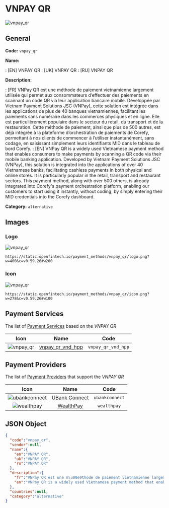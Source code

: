 
# VNPAY QR 
![vnpay_qr](https://static.openfintech.io/payment_methods/vnpay_qr/logo.png?w=400&c=v0.59.26#w200)  

## General 
**Code:** `vnpay_qr` 
 
**Name:** 
 
:	[EN] VNPAY QR 
:	[UK] VNPAY QR 
:	[RU] VNPAY QR 
 
**Description:** 
 
: [FR] VNPay QR est une méthode de paiement vietnamienne largement utilisée qui permet aux consommateurs d’effectuer des paiements en scannant un code QR via leur application bancaire mobile. Développée par Vietnam Payment Solutions JSC (VNPay), cette solution est intégrée dans les applications de plus de 40 banques vietnamiennes, facilitant les paiements sans numéraire dans les commerces physiques et en ligne. Elle est particulièrement populaire dans le secteur du retail, du transport et de la restauration. Cette méthode de paiement, ainsi que plus de 500 autres, est déjà intégrée à la plateforme d’orchestration de paiements de Corefy, permettant à nos clients de commencer à l’utiliser instantanément, sans codage, en saisissant simplement leurs identifiants MID dans le tableau de bord Corefy. 
: [EN] VNPay QR is a widely used Vietnamese payment method that enables consumers to make payments by scanning a QR code via their mobile banking application. Developed by Vietnam Payment Solutions JSC (VNPay), this solution is integrated into the applications of over 40 Vietnamese banks, facilitating cashless payments in both physical and online stores. It is particularly popular in the retail, transport and restaurant sectors. This payment method, along with over 500 others, is already integrated into Corefy's payment orchestration platform, enabling our customers to start using it instantly, without coding, by simply entering their MID credentials into the Corefy dashboard. 
 
**Category:** `alternative` 
 

## Images 

### Logo 
![vnpay_qr](https://static.openfintech.io/payment_methods/vnpay_qr/logo.png?w=400&c=v0.59.26#w200)  

```
https://static.openfintech.io/payment_methods/vnpay_qr/logo.png?w=400&c=v0.59.26#w200
```  

### Icon 
![vnpay_qr](https://static.openfintech.io/payment_methods/vnpay_qr/icon.png?w=278&c=v0.59.26#w100)  

```
https://static.openfintech.io/payment_methods/vnpay_qr/icon.png?w=278&c=v0.59.26#w100
```  

## Payment Services 
 
The list of [Payment Services](/payment-services/) based on the _VNPAY QR_ 

|Icon|Name|Code| 
|:---:|:---:|:---:| 
|![vnpay_qr](https://static.openfintech.io/payment_methods/vnpay_qr/icon.png?w=278&c=v0.59.26#w100) |[vnpay_qr_vnd_hpp](/payment-services/vnpay_qr_vnd_hpp/)|`vnpay_qr_vnd_hpp`| 
 

## Payment Providers 
 
The list of [Payment Providers](/payment-providers/) that support the _VNPAY QR_ 

|Icon|Name|Code| 
|:---:|:---:|:---:| 
|![ubankconnect](https://static.openfintech.io/payment_providers/ubankconnect/icon.svg?w=278&c=v0.59.26#w100) |[UBank Connect](/payment-providers/ubankconnect/)|`ubankconnect`| 
|![wealthpay](https://static.openfintech.io/payment_providers/wealthpay/icon.png?w=278&c=v0.59.26#w100) |[WealthPay](/payment-providers/wealthpay/)|`wealthpay`| 
 

## JSON Object 

```json
{
  "code":"vnpay_qr",
  "vendor":null,
  "name":{
    "en":"VNPAY QR",
    "uk":"VNPAY QR",
    "ru":"VNPAY QR"
  },
  "description":{
    "fr":"VNPay QR est une m\u00e9thode de paiement vietnamienne largement utilis\u00e9e qui permet aux consommateurs d\u2019effectuer des paiements en scannant un code QR via leur application bancaire mobile. D\u00e9velopp\u00e9e par Vietnam Payment Solutions JSC (VNPay), cette solution est int\u00e9gr\u00e9e dans les applications de plus de 40 banques vietnamiennes, facilitant les paiements sans num\u00e9raire dans les commerces physiques et en ligne. Elle est particuli\u00e8rement populaire dans le secteur du retail, du transport et de la restauration. Cette m\u00e9thode de paiement, ainsi que plus de 500 autres, est d\u00e9j\u00e0 int\u00e9gr\u00e9e \u00e0 la plateforme d\u2019orchestration de paiements de Corefy, permettant \u00e0 nos clients de commencer \u00e0 l\u2019utiliser instantan\u00e9ment, sans codage, en saisissant simplement leurs identifiants MID dans le tableau de bord Corefy.",
    "en":"VNPay QR is a widely used Vietnamese payment method that enables consumers to make payments by scanning a QR code via their mobile banking application. Developed by Vietnam Payment Solutions JSC (VNPay), this solution is integrated into the applications of over 40 Vietnamese banks, facilitating cashless payments in both physical and online stores. It is particularly popular in the retail, transport and restaurant sectors. This payment method, along with over 500 others, is already integrated into Corefy's payment orchestration platform, enabling our customers to start using it instantly, without coding, by simply entering their MID credentials into the Corefy dashboard."
  },
  "countries":null,
  "category":"alternative"
}
```  
